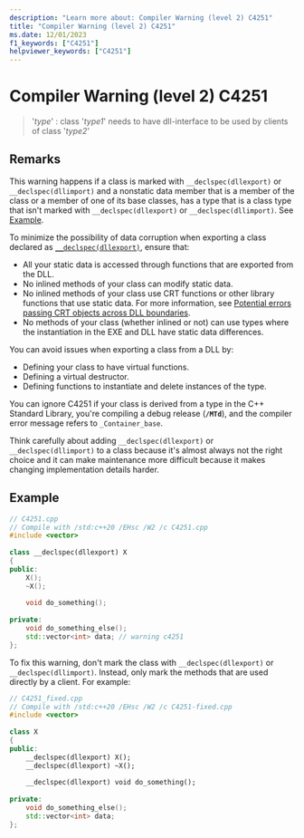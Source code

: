 ```yaml
---
description: "Learn more about: Compiler Warning (level 2) C4251"
title: "Compiler Warning (level 2) C4251"
ms.date: 12/01/2023
f1_keywords: ["C4251"]
helpviewer_keywords: ["C4251"]
---
```

# Compiler Warning (level 2) C4251

> '*type*' : class '*type1*' needs to have dll-interface to be used by clients of class '*type2*'

## Remarks

This warning happens if a class is marked with `__declspec(dllexport)` or `__declspec(dllimport)` and a nonstatic data member that is a member of the class or a member of one of its base classes, has a type that is a class type that isn't marked with `__declspec(dllexport)` or `__declspec(dllimport)`. See [Example](#example).

To minimize the possibility of data corruption when exporting a class declared as [`__declspec(dllexport)`](../../cpp/dllexport-dllimport.md), ensure that:

- All your static data is accessed through functions that are exported from the DLL.
- No inlined methods of your class can modify static data.
- No inlined methods of your class use CRT functions or other library functions that use static data. For more information, see [Potential errors passing CRT objects across DLL boundaries](../../c-runtime-library/potential-errors-passing-crt-objects-across-dll-boundaries.md).
- No methods of your class (whether inlined or not) can use types where the instantiation in the EXE and DLL have static data differences.

You can avoid issues when exporting a class from a DLL by:

- Defining your class to have virtual functions.
- Defining a virtual destructor.
- Defining functions to instantiate and delete instances of the type.

You can ignore C4251 if your class is derived from a type in the C++ Standard Library, you're compiling a debug release (**`/MTd`**), and the compiler error message refers to `_Container_base`.

Think carefully about adding `__declspec(dllexport)` or `__declspec(dllimport)` to a class because it's almost always not the right choice and it can make maintenance more difficult because it makes changing implementation details harder.

## Example

```cpp
// C4251.cpp
// Compile with /std:c++20 /EHsc /W2 /c C4251.cpp
#include <vector>
 
class __declspec(dllexport) X
{
public:
    X();
    ~X();
 
    void do_something();
 
private:
    void do_something_else();
    std::vector<int> data; // warning c4251
};
```

To fix this warning, don't mark the class with `__declspec(dllexport)` or `__declspec(dllimport)`. Instead, only mark the methods that are used directly by a client. For example:

```cpp
// C4251_fixed.cpp
// Compile with /std:c++20 /EHsc /W2 /c C4251-fixed.cpp
#include <vector>
 
class X
{
public:
    __declspec(dllexport) X();
    __declspec(dllexport) ~X();
 
    __declspec(dllexport) void do_something();
 
private:
    void do_something_else();
    std::vector<int> data;
};
```
